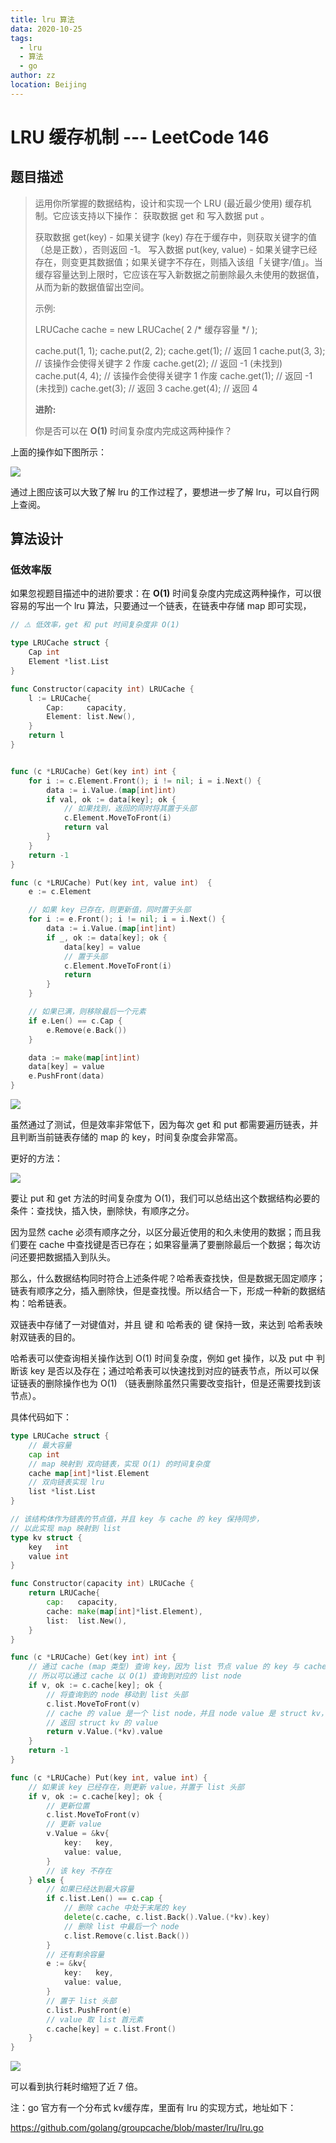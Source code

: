 ```yaml
---
title: lru 算法
data: 2020-10-25
tags: 
  - lru
  - 算法
  - go
author: zz
location: Beijing
---
```



# LRU 缓存机制 --- LeetCode 146



## 题目描述

> 运用你所掌握的数据结构，设计和实现一个  LRU (最近最少使用) 缓存机制。它应该支持以下操作： 获取数据 get 和 写入数据 put 。
>
> 获取数据 get(key) - 如果关键字 (key) 存在于缓存中，则获取关键字的值（总是正数），否则返回 -1。
> 写入数据 put(key, value) - 如果关键字已经存在，则变更其数据值；如果关键字不存在，则插入该组「关键字/值」。当缓存容量达到上限时，它应该在写入新数据之前删除最久未使用的数据值，从而为新的数据值留出空间。
>
> 示例:
>
> LRUCache cache = new LRUCache( 2 /* 缓存容量 */ );
>
> cache.put(1, 1);
> cache.put(2, 2);
> cache.get(1);       // 返回  1
> cache.put(3, 3);    // 该操作会使得关键字 2 作废
> cache.get(2);       // 返回 -1 (未找到)
> cache.put(4, 4);    // 该操作会使得关键字 1 作废
> cache.get(1);       // 返回 -1 (未找到)
> cache.get(3);       // 返回  3
> cache.get(4);       // 返回  4
>
> **进阶:**
>
> 你是否可以在 **O(1)** 时间复杂度内完成这两种操作？



上面的操作如下图所示：

![](../.vuepress/public/lru/liucheng.jpg)



通过上图应该可以大致了解 lru 的工作过程了，要想进一步了解 lru，可以自行网上查阅。



## 算法设计

### 低效率版

如果忽视题目描述中的进阶要求：在 **O(1)** 时间复杂度内完成这两种操作，可以很容易的写出一个 lru 算法，只要通过一个链表，在链表中存储 map 即可实现，

```go
// ⚠️ 低效率，get 和 put 时间复杂度非 O(1)

type LRUCache struct {
	Cap int
	Element *list.List
}

func Constructor(capacity int) LRUCache {
	l := LRUCache{
		Cap:     capacity,
		Element: list.New(),
	}
	return l
}


func (c *LRUCache) Get(key int) int {
	for i := c.Element.Front(); i != nil; i = i.Next() {
		data := i.Value.(map[int]int)
		if val, ok := data[key]; ok {
			// 如果找到，返回的同时将其置于头部
			c.Element.MoveToFront(i)
			return val
		}
	}
	return -1
}

func (c *LRUCache) Put(key int, value int)  {
	e := c.Element

	// 如果 key 已存在，则更新值，同时置于头部
	for i := e.Front(); i != nil; i = i.Next() {
		data := i.Value.(map[int]int)
		if _, ok := data[key]; ok {
			data[key] = value
			// 置于头部
			c.Element.MoveToFront(i)
			return
		}
	}

	// 如果已满，则移除最后一个元素
	if e.Len() == c.Cap {
		e.Remove(e.Back())
	}

	data := make(map[int]int)
	data[key] = value
	e.PushFront(data)
}
```



![](../.vuepress/public/lru/suc.jpg)



虽然通过了测试，但是效率非常低下，因为每次 get 和 put 都需要遍历链表，并且判断当前链表存储的 map 的 key，时间复杂度会非常高。



更好的方法：

![](../.vuepress/public/lru/lru_good.jpg)



要让 put 和 get 方法的时间复杂度为 O(1)，我们可以总结出这个数据结构必要的条件：查找快，插入快，删除快，有顺序之分。

因为显然 cache 必须有顺序之分，以区分最近使用的和久未使用的数据；而且我们要在 cache 中查找键是否已存在；如果容量满了要删除最后一个数据；每次访问还要把数据插入到队头。

那么，什么数据结构同时符合上述条件呢？哈希表查找快，但是数据无固定顺序；链表有顺序之分，插入删除快，但是查找慢。所以结合一下，形成一种新的数据结构：哈希链表。

双链表中存储了一对键值对，并且 键 和 哈希表的 键 保持一致，来达到 哈希表映射双链表的目的。

哈希表可以使查询相关操作达到 O(1) 时间复杂度，例如 get 操作，以及 put 中 判断该 key 是否以及存在；通过哈希表可以快速找到对应的链表节点，所以可以保证链表的删除操作也为 O(1) （链表删除虽然只需要改变指针，但是还需要找到该节点）。

具体代码如下：

```go
type LRUCache struct {
	// 最大容量
	cap int
	// map 映射到 双向链表，实现 O(1) 的时间复杂度
	cache map[int]*list.Element
	// 双向链表实现 lru
	list *list.List
}

// 该结构体作为链表的节点值，并且 key 与 cache 的 key 保持同步，
// 以此实现 map 映射到 list
type kv struct {
	key   int
	value int
}

func Constructor(capacity int) LRUCache {
	return LRUCache{
		cap:   capacity,
		cache: make(map[int]*list.Element),
		list:  list.New(),
	}
}

func (c *LRUCache) Get(key int) int {
	// 通过 cache (map 类型) 查询 key，因为 list 节点 value 的 key 与 cache key 相同，
	// 所以可以通过 cache 以 O(1) 查询到对应的 list node
	if v, ok := c.cache[key]; ok {
		// 将查询到的 node 移动到 list 头部
		c.list.MoveToFront(v)
		// cache 的 value 是一个 list node，并且 node value 是 struct kv，
		// 返回 struct kv 的 value
		return v.Value.(*kv).value
	}
	return -1
}

func (c *LRUCache) Put(key int, value int) {
	// 如果该 key 已经存在，则更新 value，并置于 list 头部
	if v, ok := c.cache[key]; ok {
		// 更新位置
		c.list.MoveToFront(v)
		// 更新 value
		v.Value = &kv{
			key:   key,
			value: value,
		}
		// 该 key 不存在
	} else {
		// 如果已经达到最大容量
		if c.list.Len() == c.cap {
			// 删除 cache 中处于末尾的 key
			delete(c.cache, c.list.Back().Value.(*kv).key)
			// 删除 list 中最后一个 node
			c.list.Remove(c.list.Back())
		}
		// 还有剩余容量
		e := &kv{
			key:   key,
			value: value,
		}
		// 置于 list 头部
		c.list.PushFront(e)
		// value 取 list 首元素
		c.cache[key] = c.list.Front()
	}
}
```



![](../.vuepress/public/lru/lru_suc_better.jpg)

可以看到执行耗时缩短了近 7 倍。



注：go 官方有一个分布式 kv缓存库，里面有 lru 的实现方式，地址如下：

https://github.com/golang/groupcache/blob/master/lru/lru.go

<Vssue :title="$title" />
